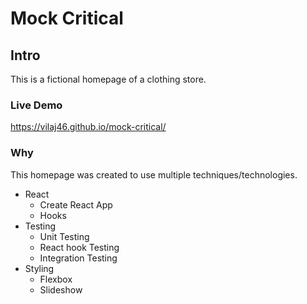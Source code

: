 # Mock Critical

## Intro

This is a fictional homepage of a clothing store.

### Live Demo

https://vilaj46.github.io/mock-critical/

### Why

This homepage was created to use multiple techniques/technologies.

- React
  - Create React App
  - Hooks
- Testing
  - Unit Testing
  - React hook Testing
  - Integration Testing
- Styling
  - Flexbox
  - Slideshow
